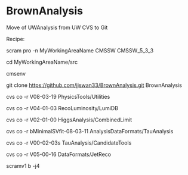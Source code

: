BrownAnalysis
=============

Move of UWAnalysis from UW CVS to Git


Recipe:

scram pro -n MyWorkingAreaName CMSSW CMSSW_5_3_3

cd MyWorkingAreaName/src

cmsenv

git clone https://github.com/jjswan33/BrownAnalysis.git BrownAnalysis

cvs co -r V08-03-19      PhysicsTools/Utilities                           

cvs co -r V04-01-03      RecoLuminosity/LumiDB  

cvs co -r V02-01-00      HiggsAnalysis/CombinedLimit 

cvs co -r bMinimalSVfit-08-03-11 AnalysisDataFormats/TauAnalysis                  

cvs co -r V00-02-03s TauAnalysis/CandidateTools

cvs co -r   V05-00-16    DataFormats/JetReco


scramv1 b -j4